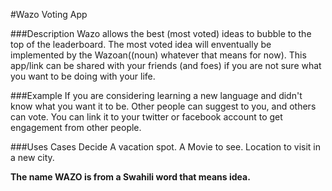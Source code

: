 #Wazo Voting App

###Description
Wazo allows the best (most voted) ideas to bubble to the top of the leaderboard. The most voted idea will enventually be implemented by the Wazoan((noun) whatever that means for now). This app/link can be shared with your friends (and foes) if you are not sure what you want to be doing with your life.


###Example
If you are considering learning a new language and didn't know what you want it to be. Other people can suggest to you, and others can vote. You can link it to your twitter or facebook account to get engagement from other people. 


###Uses Cases
Decide 
A vacation spot.
A Movie to see.
Location to visit in a new city.


**The name WAZO is from a Swahili word that means idea.**
